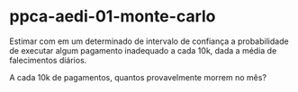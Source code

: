 # ppca-aedi-01-monte-carlo

Estimar com em um determinado de intervalo de confiança a probabilidade de executar
algum pagamento inadequado a cada 10k, dada a média de falecimentos diários.

A cada 10k de pagamentos, quantos provavelmente morrem no mês?
